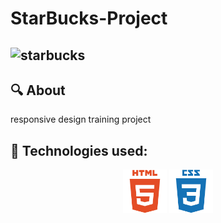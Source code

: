# StarBucks-Project
![starbucks](https://user-images.githubusercontent.com/87580316/128761942-bb716385-da39-42ac-b213-96b05475338a.jpg)
---
## :mag: About 
responsive design training project

## :rocket: Technologies used:
<p align="center">
<img src="https://github.com/devicons/devicon/blob/master/icons/html5/html5-plain-wordmark.svg" alt="html5"  width="70" height="70"/>
<img src="https://github.com/devicons/devicon/blob/master/icons/css3/css3-plain-wordmark.svg" alt="css3" width="70" height="70"/>
 

